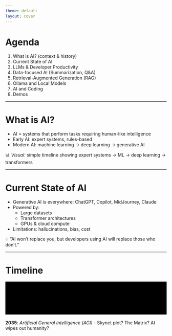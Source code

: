 ```yaml
---
theme: default
layout: cover
---
```


# Agenda

1. What is AI? (context & history)  
2. Current State of AI  
3. LLMs & Developer Productivity  
4. Data-focused AI (Summarization, Q&A)  
5. Retrieval-Augmented Generation (RAG)  
6. Ollama and Local Models
7. AI and Coding
8. Demos  

---

# What is AI?

- AI = systems that perform tasks requiring human-like intelligence  
- Early AI: expert systems, rules-based  
- Modern AI: machine learning → deep learning → generative AI  

📊 *Visual:* simple timeline showing expert systems → ML → deep learning → transformers  

---

# Current State of AI

- Generative AI is everywhere: ChatGPT, Copilot, MidJourney, Claude  
- Powered by:  
  - Large datasets  
  - Transformer architectures  
  - GPUs & cloud compute  
- Limitations: hallucinations, bias, cost  

💡 “AI won’t replace you, but developers using AI will replace those who don’t.”  



---

# Timeline 

![ai_timeline](../../images/ai_timeline.svg)

<div v-click>

**2035**: *Artificial General Intelligence (AGI)* - Skynet plot? The Matrix? AI wipes out humanity?

</div>